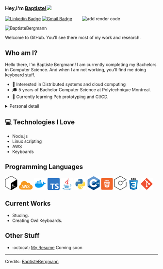 ### Hey,I'm [Baptiste!]()<img src="https://media.giphy.com/media/hvRJCLFzcasrR4ia7z/giphy.gif" width="25px">


<img src = 'https://uspto.report/TM/88820113/mark' alt = 'add render code' align='right' width="250"/>

[![Linkedin Badge](https://img.shields.io/badge/-BaptisteBergmann-blue?style=flat-square&logo=Linkedin&logoColor=white&link=https://www.linkedin.com/in/baptiste-bergmann-a8481012a)](https://www.linkedin.com/in/baptiste-bergmann-a8481012a) [![Gmail Badge](https://img.shields.io/badge/-baptiste.bergmann@polymtl.ca-c14438?style=flat-square&logo=Gmail&logoColor=white&link=mailto:baptiste.bergmann@polymtl.ca)](mailto:baptiste.bergmann@polymtl.ca) 
<p align="left"> <img src="https://komarev.com/ghpvc/?username=BaptisteBergmann" alt="BaptisteBergmann" /> </p>

Welcome to GitHub. You'll see there most of my work and research.
 ## Who am I?
 
 Hello there, I'm Baptiste Bergmann! I am currently completing my Bachelors in Computer Science. And when I am not working, you'll find me doing keyboard stuff.

* 🧐   	Interested in Distributed systems and cloud computing
* 🎓   	5 years of Bachelor Computer Science at Polytechnique Montreal.
* 🌱   	Currently learning Pcb prototyping and CI/CD.


<details>
  <summary>Personal detail</summary>
	
* 🎹	Keyboard enthusiast
* 📚	Reading a lot of Webtoon
* 🚗	Car enthusiast
* 👨‍🏫	   Want to teach
* 🏨	Don't like working alone
</details>

## :computer: Technologies I Love
* Node.js
* Linux scripting
* AWS
* Keyboards

## Programming Languages
<p align="left"> 
	<img src="https://github.com/BaptisteBergmann/BaptisteBergmann/blob/main/img/bashIcon.png?raw=true" alt="Bash" width=40 /> 
	<img src="https://github.com/BaptisteBergmann/BaptisteBergmann/blob/main/img/awsIcon.png?raw=true" alt="Bash" width=48 /> 
	<img src="https://github.com/BaptisteBergmann/BaptisteBergmann/blob/main/img/dockerIcon.png?raw=true" alt="Bash" width=40 /> 
	<img src="https://github.com/BaptisteBergmann/BaptisteBergmann/blob/main/img/typescriptIcon.png?raw=true" alt="Bash" width=40 /> 
	<img src="https://github.com/BaptisteBergmann/BaptisteBergmann/blob/main/img/javaIcon.svg?raw=true" alt="Bash" width=40 /> 
	<img src="https://github.com/BaptisteBergmann/BaptisteBergmann/blob/main/img/pythonIcon.svg?raw=true" alt="Bash" width=40 /> 
	<img src="https://github.com/BaptisteBergmann/BaptisteBergmann/blob/main/img/cppIcon.png?raw=true" alt="Bash" width=40 /> 
	<img src="https://github.com/BaptisteBergmann/BaptisteBergmann/blob/main/img/htmlIcon.png?raw=true" alt="Bash" width=40 /> 
	<img src="https://github.com/BaptisteBergmann/BaptisteBergmann/blob/main/img/cicdIcon.png?raw=true" alt="Bash" width=40 /> 
	<img src="https://github.com/BaptisteBergmann/BaptisteBergmann/blob/main/img/cssIcon.png?raw=true" alt="Bash" width=40 /> 
	<img src="https://github.com/BaptisteBergmann/BaptisteBergmann/blob/main/img/gitIcon.png?raw=true" alt="Bash" width=40 /> 
</p>
	
 
## Current Works
 * Studing.
 * Creating Owl Keyboards.

## Other Stuff
  - :octocat: [My Resume]() Coming soon
 -------
Credits: [BaptisteBergmann](https://github.com/BaptisteBergmann)
